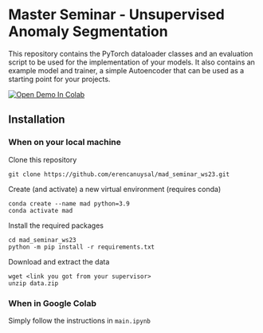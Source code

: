# Master Seminar - Unsupervised Anomaly Segmentation

This repository contains the PyTorch dataloader classes and an evaluation script
to be used for the implementation of your models.
It also contains an example model and trainer, a simple Autoencoder that can be
used as a starting point for your projects.

[![Open Demo In Colab](https://colab.research.google.com/assets/colab-badge.svg)](https://colab.research.google.com/github/compai-lab/mad_seminar_s23/blob/main/main.ipynb)

## Installation

### When on your local machine

Clone this repository
```shell
git clone https://github.com/erencanuysal/mad_seminar_ws23.git
```

Create (and activate) a new virtual environment (requires conda)
```shell
conda create --name mad python=3.9
conda activate mad
```

Install the required packages
```shell
cd mad_seminar_ws23
python -m pip install -r requirements.txt
```

Download and extract the data
```shell
wget <link you got from your supervisor>
unzip data.zip
```

### When in Google Colab

Simply follow the instructions in `main.ipynb`
